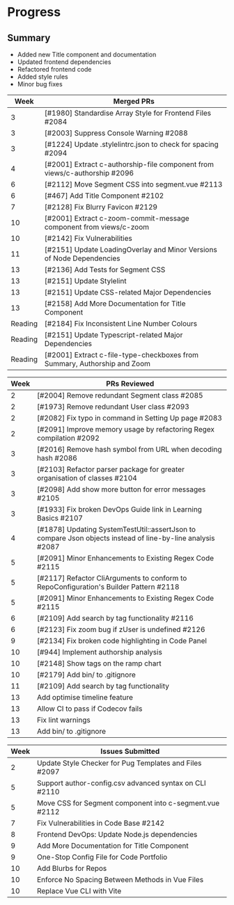 # Progress
## Summary
- Added new Title component and documentation
- Updated frontend dependencies
- Refactored frontend code
- Added style rules
- Minor bug fixes


| Week | Merged PRs |
| --- | --- |
| 3 | [#1980] Standardise Array Style for Frontend Files #2084  |
| 3 | [#2003] Suppress Console Warning #2088 |
| 3 | [#1224] Update .stylelintrc.json to check for spacing #2094  |
| 4 | [#2001] Extract c-authorship-file component from views/c-authorship #2096 |
| 6 | [#2112] Move Segment CSS into segment.vue #2113  |
| 6 | [#467] Add Title Component #2102   |
| 7 | [#2128] Fix Blurry Favicon #2129  |
| 10 | [#2001] Extract c-zoom-commit-message component from views/c-zoom |
| 10 | [#2142] Fix Vulnerabilities |
| 11 | [#2151] Update LoadingOverlay and Minor Versions of Node Dependencies|
| 13 | [#2136] Add Tests for Segment CSS|
| 13 | [#2151] Update Stylelint |
| 13 | [#2151] Update CSS-related Major Dependencies |
| 13 | [#2158] Add More Documentation for Title Component |
| Reading | [#2184] Fix Inconsistent Line Number Colours |
| Reading | [#2151] Update Typescript-related Major Dependencies | 
| Reading | [#2001] Extract c-file-type-checkboxes from Summary, Authorship and Zoom |

| Week | PRs Reviewed |
| --- | --- |
| 2 | [#2004] Remove redundant Segment class #2085   |
| 2 | [#1973] Remove redundant User class #2093       |
| 2 | [#2082] Fix typo in command in Setting Up page #2083  |
| 2 | [#2091] Improve memory usage by refactoring Regex compilation #2092      |
| 3 | [#2016] Remove hash symbol from URL when decoding hash #2086    |
| 3 | [#2103] Refactor parser package for greater organisation of classes #2104       |
| 3 | [#2098] Add show more button for error messages #2105       |
| 3 | [#1933] Fix broken DevOps Guide link in Learning Basics #2107        |
| 4 | [#1878] Updating SystemTestUtil::assertJson to compare Json objects instead of line-by-line analysis #2087     |
| 5 | [#2091] Minor Enhancements to Existing Regex Code #2115        |
| 5 | [#2117] Refactor CliArguments to conform to RepoConfiguration's Builder Pattern #2118         |
| 5 | [#2091] Minor Enhancements to Existing Regex Code #2115         |
| 6 | [#2109] Add search by tag functionality #2116          |
| 6 | [#2123] Fix zoom bug if zUser is undefined #2126        |
| 9 | [#2134] Fix broken code highlighting in Code Panel |
| 10 | [#944] Implement authorship analysis |
| 10 | [#2148] Show tags on the ramp chart |
| 10 | [#2179] Add bin/ to .gitignore |
| 11 | [#2109] Add search by tag functionality |
| 13 | Add optimise timeline feature |
| 13 | Allow CI to pass if Codecov fails|
| 13 | Fix lint warnings|
| 13 | Add bin/ to .gitignore |

| Week | Issues Submitted |
| --- | --- |
| 2 | Update Style Checker for Pug Templates and Files #2097  |
| 5 | Support author-config.csv advanced syntax on CLI #2110  |
| 5 | Move CSS for Segment component into c-segment.vue #2112 |
| 7 | Fix Vulnerabilities in Code Base #2142 |
| 8 | Frontend DevOps: Update Node.js dependencies |
| 9 | Add More Documentation for Title Component |
| 9 | One-Stop Config File for Code Portfolio  |
| 10 | Add Blurbs for Repos |
| 10 | Enforce No Spacing Between Methods in Vue Files |
| 10 | Replace Vue CLI with Vite |

